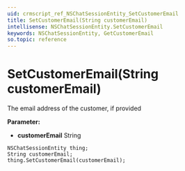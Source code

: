 ```yaml
---
uid: crmscript_ref_NSChatSessionEntity_SetCustomerEmail
title: SetCustomerEmail(String customerEmail)
intellisense: NSChatSessionEntity.SetCustomerEmail
keywords: NSChatSessionEntity, GetCustomerEmail
so.topic: reference
---
```


# SetCustomerEmail(String customerEmail)

The email address of the customer, if provided

**Parameter:** 
 - **customerEmail** String

```crmscript
NSChatSessionEntity thing;
String customerEmail;
thing.SetCustomerEmail(customerEmail);
```

